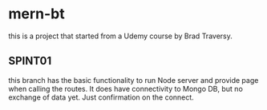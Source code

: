 # mern-bt

this is a project that started from a Udemy course by Brad Traversy.

## SPINT01

this branch has the basic functionality to run Node server and provide page when calling the routes. It does have connectivity to Mongo DB, but no exchange of data yet. Just confirmation on the connect.
